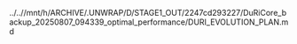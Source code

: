 ../..//mnt/h/ARCHIVE/.UNWRAP/D/STAGE1_OUT/2247cd293227/DuRiCore_backup_20250807_094339_optimal_performance/DURI_EVOLUTION_PLAN.md
